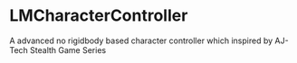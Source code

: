 # LMCharacterController
A advanced no rigidbody based character controller which inspired by AJ-Tech Stealth Game Series
